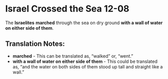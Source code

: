Israel Crossed the Sea 12-08
==============================


The **Israelites** **marched** through the sea on dry ground **with a
wall of water on either side of them**.

Translation Notes:
------------------

-   **marched** - This can be translated as, “walked” or, “went.”
-   **with a wall of water on either side of them** - This could be
    translated as, “and the water on both sides of them stood up tall
    and straight like a wall.”


